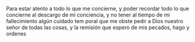 Para estar atento a todo lo que me concierne, y poder recordar todo lo que concierne al descargo de mi conciencia, y no tener al tiempo de mi fallecimiento algún cuidado tem poral que me obste pedir a Dios nuestro señor de todas las cosas, y la remisión que espero de mis pecados, hago y ordenes